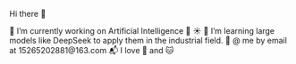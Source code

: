  Hi there 👋

<!--
**zmei01/zmei01** is a ✨ _special_ ✨ repository because its `README.md` (this file) appears on your GitHub profile.

Here are some ideas to get you started:

- 🔭 I’m currently working on ...
- 🌱 I’m currently learning ...
- 👯 I’m looking to collaborate on ...
- 🤔 I’m looking for help with ...
- 💬 Ask me about ...
- 📫 How to reach me: ...
- 😄 Pronouns: ...
- ⚡ Fun fact: ...
--!>
🔭 I’m currently working on Artificial Intelligence  🌈 ☀️

🌱  I’m learning large models like DeepSeek to apply them in the industrial field. 🌴

@ me by email at 15265202881@163.com 📬

I love 🍕 and 🐱 
